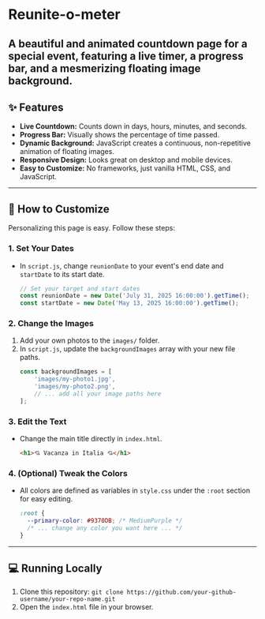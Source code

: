 # Reunite-o-meter

A beautiful and animated countdown page for a special event, featuring a live timer, a progress bar, and a mesmerizing floating image background.
-----

## ✨ Features

  * **Live Countdown:** Counts down in days, hours, minutes, and seconds.
  * **Progress Bar:** Visually shows the percentage of time passed.
  * **Dynamic Background:** JavaScript creates a continuous, non-repetitive animation of floating images.
  * **Responsive Design:** Looks great on desktop and mobile devices.
  * **Easy to Customize:** No frameworks, just vanilla HTML, CSS, and JavaScript.

-----

## 🚀 How to Customize

Personalizing this page is easy. Follow these steps:

### 1\. Set Your Dates

  * In `script.js`, change `reunionDate` to your event's end date and `startDate` to its start date.
    ```javascript
    // Set your target and start dates
    const reunionDate = new Date('July 31, 2025 16:00:00').getTime();
    const startDate = new Date('May 13, 2025 16:00:00').getTime();
    ```

### 2\. Change the Images

1.  Add your own photos to the `images/` folder.
2.  In `script.js`, update the `backgroundImages` array with your new file paths.
    ```javascript
    const backgroundImages = [
        'images/my-photo1.jpg',
        'images/my-photo2.png',
        // ... add all your image paths here
    ];
    ```

### 3\. Edit the Text

  * Change the main title directly in `index.html`.
    ```html
    <h1>💘 Vacanza in Italia 💘</h1>
    ```

### 4\. (Optional) Tweak the Colors

  * All colors are defined as variables in `style.css` under the `:root` section for easy editing.
    ```css
    :root {
      --primary-color: #9370DB; /* MediumPurple */
      /* ... change any color you want here ... */
    }
    ```

-----

## 💻 Running Locally

1.  Clone this repository: `git clone https://github.com/your-github-username/your-repo-name.git`
2.  Open the `index.html` file in your browser.
